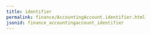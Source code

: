 ```yaml
---
title: identifier
permalink: finance/AccountingAccount.identifier.html
jsonid: finance_accountingaccount_identifier
---
```

